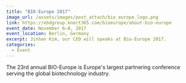 ```yaml
---
title: "BIO-Europe 2017"
image_url: /assets/images/post_attach/bio_europe_logo.png
link: https://ebdgroup.knect365.com/bioeurope/about-bio-europe
event_date: November 6–8, 2017
event_location: Berlin, Germany
excerpt: Jinhan Kim, our CEO will speaks at Bio-Europe 2017.
categories:
  - Event
---
```


The 23rd annual BIO-Europe is Europe's largest partnering conference serving the global biotechnology industry. 

